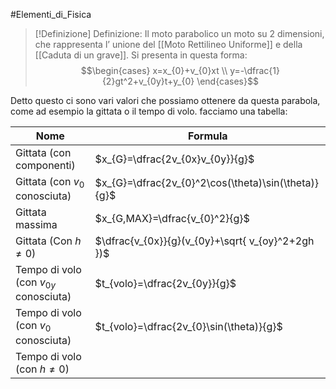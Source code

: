 #Elementi_di_Fisica 
>[!Definizione]  Definizione:
> Il moto parabolico un moto su 2 dimensioni, che rappresenta l’ unione del [[Moto Rettilineo Uniforme]] e della [[Caduta di un grave]].
>Si presenta in questa forma:
>$$\begin{cases}
>x=x_{0}+v_{0}xt \\
>y=-\dfrac{1}{2}gt^2+v_{0y}t+y_{0}
>\end{cases}$$

Detto questo ci sono vari valori che possiamo ottenere da questa parabola, come ad esempio la gittata o il tempo di volo. facciamo una tabella:

| Nome                                    | Formula                                             |
| --------------------------------------- | --------------------------------------------------- |
| Gittata (con componenti)                | $x_{G}=\dfrac{2v_{0x}v_{0y}}{g}$                    |
| Gittata (con $v_{0}$ conosciuta)        | $x_{G}=\dfrac{2v_{0}^2\cos(\theta)\sin(\theta)}{g}$ |
| Gittata massima                         | $x_{G,MAX}=\dfrac{v_{0}^2}{g}$                      |
| Gittata (Con $h\neq0$)                  | $\dfrac{v_{0x}}{g}(v_{0y}+\sqrt{ v_{oy}^2+2gh })$   |
| Tempo di volo (con $v_{0y}$ conosciuta) | $t_{volo}=\dfrac{2v_{0y}}{g}$                       |
| Tempo di volo (con $v_{0}$ conosciuta)  | $t_{volo}=\dfrac{2v_{0}\sin(\theta)}{g}$            |
| Tempo di volo (con $h\neq0$)            |                                                     |

